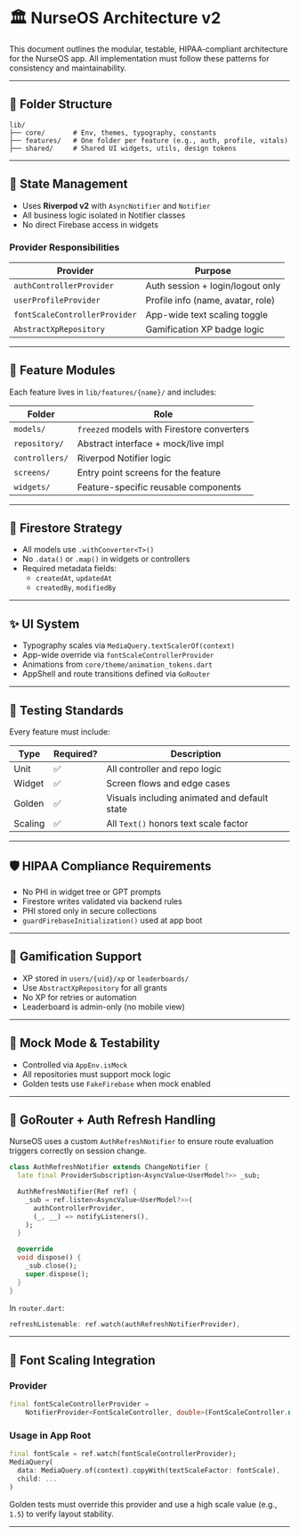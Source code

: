 # 🏛️ NurseOS Architecture v2

This document outlines the modular, testable, HIPAA-compliant architecture for the NurseOS app. All implementation must follow these patterns for consistency and maintainability.

---

## 📁 Folder Structure

```
lib/
├── core/       # Env, themes, typography, constants
├── features/   # One folder per feature (e.g., auth, profile, vitals)
├── shared/     # Shared UI widgets, utils, design tokens
```

---

## 🔄 State Management

- Uses **Riverpod v2** with `AsyncNotifier` and `Notifier`
- All business logic isolated in Notifier classes
- No direct Firebase access in widgets

### Provider Responsibilities

| Provider                      | Purpose                            |
|-------------------------------|------------------------------------|
| `authControllerProvider`      | Auth session + login/logout only   |
| `userProfileProvider`         | Profile info (name, avatar, role)  |
| `fontScaleControllerProvider` | App-wide text scaling toggle       |
| `AbstractXpRepository`        | Gamification XP badge logic        |

---

## 🧩 Feature Modules

Each feature lives in `lib/features/{name}/` and includes:

| Folder        | Role                                              |
|---------------|---------------------------------------------------|
| `models/`     | `freezed` models with Firestore converters        |
| `repository/` | Abstract interface + mock/live impl               |
| `controllers/`| Riverpod Notifier logic                           |
| `screens/`    | Entry point screens for the feature               |
| `widgets/`    | Feature-specific reusable components              |

---

## 💾 Firestore Strategy

- All models use `.withConverter<T>()`
- No `.data()` or `.map()` in widgets or controllers
- Required metadata fields:
  - `createdAt`, `updatedAt`
  - `createdBy`, `modifiedBy`

---

## ✨ UI System

- Typography scales via `MediaQuery.textScalerOf(context)`  
- App-wide override via `fontScaleControllerProvider`
- Animations from `core/theme/animation_tokens.dart`
- AppShell and route transitions defined via `GoRouter`

---

## 🧪 Testing Standards

Every feature must include:

| Type     | Required? | Description                                  |
|----------|-----------|----------------------------------------------|
| Unit     | ✅         | All controller and repo logic                |
| Widget   | ✅         | Screen flows and edge cases                  |
| Golden   | ✅         | Visuals including animated and default state |
| Scaling  | ✅         | All `Text()` honors text scale factor        |

---

## 🛡 HIPAA Compliance Requirements

- No PHI in widget tree or GPT prompts
- Firestore writes validated via backend rules
- PHI stored only in secure collections
- `guardFirebaseInitialization()` used at app boot

---

## 🧠 Gamification Support

- XP stored in `users/{uid}/xp` or `leaderboards/`
- Use `AbstractXpRepository` for all grants
- No XP for retries or automation
- Leaderboard is admin-only (no mobile view)

---

## 🧪 Mock Mode & Testability

- Controlled via `AppEnv.isMock`
- All repositories must support mock logic
- Golden tests use `FakeFirebase` when mock enabled

---

## 🔄 GoRouter + Auth Refresh Handling

NurseOS uses a custom `AuthRefreshNotifier` to ensure route evaluation triggers correctly on session change.

```dart
class AuthRefreshNotifier extends ChangeNotifier {
  late final ProviderSubscription<AsyncValue<UserModel?>> _sub;

  AuthRefreshNotifier(Ref ref) {
    _sub = ref.listen<AsyncValue<UserModel?>>(
      authControllerProvider,
      (_, __) => notifyListeners(),
    );
  }

  @override
  void dispose() {
    _sub.close();
    super.dispose();
  }
}
```

In `router.dart`:

```dart
refreshListenable: ref.watch(authRefreshNotifierProvider),
```

---

## 🧭 Font Scaling Integration

### Provider
```dart
final fontScaleControllerProvider =
    NotifierProvider<FontScaleController, double>(FontScaleController.new);
```

### Usage in App Root
```dart
final fontScale = ref.watch(fontScaleControllerProvider);
MediaQuery(
  data: MediaQuery.of(context).copyWith(textScaleFactor: fontScale),
  child: ...
)
```

Golden tests must override this provider and use a high scale value (e.g., `1.5`) to verify layout stability.

---
